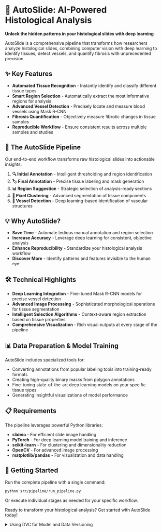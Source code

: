 # 🔬 AutoSlide: AI-Powered Histological Analysis

**Unlock the hidden patterns in your histological slides with deep learning**

AutoSlide is a comprehensive pipeline that transforms how researchers analyze histological slides, combining computer vision with deep learning to identify tissues, detect vessels, and quantify fibrosis with unprecedented precision.

## ✨ Key Features

- **Automated Tissue Recognition** - Instantly identify and classify different tissue types
- **Smart Region Selection** - Automatically extract the most informative regions for analysis
- **Advanced Vessel Detection** - Precisely locate and measure blood vessels using Mask R-CNN
- **Fibrosis Quantification** - Objectively measure fibrotic changes in tissue samples
- **Reproducible Workflow** - Ensure consistent results across multiple samples and studies

## 🚀 The AutoSlide Pipeline

Our end-to-end workflow transforms raw histological slides into actionable insights:

1. **🔍 Initial Annotation** - Intelligent thresholding and region identification
2. **🏷️ Final Annotation** - Precise tissue labeling and mask generation
3. **📊 Region Suggestion** - Strategic selection of analysis-ready sections
4. **🧩 Pixel Clustering** - Advanced segmentation of tissue components
5. **🔬 Vessel Detection** - Deep learning-based identification of vascular structures

## 💡 Why AutoSlide?

- **Save Time** - Automate tedious manual annotation and region selection
- **Increase Accuracy** - Leverage deep learning for consistent, objective analysis
- **Enhance Reproducibility** - Standardize your histological analysis workflow
- **Discover More** - Identify patterns and features invisible to the human eye

## 🛠️ Technical Highlights

- **Deep Learning Integration** - Fine-tuned Mask R-CNN models for precise vessel detection
- **Advanced Image Processing** - Sophisticated morphological operations for tissue segmentation
- **Intelligent Selection Algorithms** - Context-aware region extraction based on tissue properties
- **Comprehensive Visualization** - Rich visual outputs at every stage of the pipeline

## 📊 Data Preparation & Model Training

AutoSlide includes specialized tools for:
- Converting annotations from popular labeling tools into training-ready formats
- Creating high-quality binary masks from polygon annotations
- Fine-tuning state-of-the-art deep learning models on your specific tissue types
- Generating insightful visualizations of model performance

## 📋 Requirements

The pipeline leverages powerful Python libraries:
- **slideio** - For efficient slide image handling
- **PyTorch** - For deep learning model training and inference
- **scikit-learn** - For clustering and dimensionality reduction
- **OpenCV** - For advanced image processing
- **matplotlib/pandas** - For visualization and data handling

## 🔧 Getting Started

Run the complete pipeline with a single command:
```bash
python src/pipeline/run_pipeline.py
```

Or execute individual stages as needed for your specific workflow.

Ready to transform your histological analysis? Get started with AutoSlide today!

<details>
<summary>Using DVC for Model and Data Versioning</summary>

# AutoSlide Artifacts

This directory contains model artifacts and other large files used by the AutoSlide project.

## Using DVC for Model and Data Versioning

This project uses [DVC (Data Version Control)](https://dvc.org/) to track large files and model artifacts.

### Setup

1. Install DVC:
```bash
pip install dvc
# For Google Drive storage
pip install dvc[gdrive]
# For S3 storage
pip install dvc[s3]
```

2. Initialize DVC in your repository (already done):
```bash
dvc init
```

3. Configure remote storage:
```bash
# For Google Drive
dvc remote add -d myremote gdrive://path/to/folder
# For S3
dvc remote add -d myremote s3://bucket/path
```

### Working with DVC

#### Adding files to DVC

```bash
# Add a large file or directory to DVC
dvc add data/large_dataset.svs
dvc add artifacts/mask_rcnn_model.pth
```

This creates a small .dvc file that you commit to git instead of the large file.

#### Pushing and pulling data

```bash
# Push your data to remote storage
dvc push

# Pull data from remote storage
dvc pull
```

#### Versioning models

When you train a new model version:

```bash
# Add the new model file
dvc add artifacts/mask_rcnn_model.pth

# Commit the .dvc file to git
git add artifacts/mask_rcnn_model.pth.dvc
git commit -m "Update model with improved accuracy"

# Push the actual model file to remote storage
dvc push
```

#### Switching between versions

```bash
# Checkout a specific git commit/tag
git checkout <commit-hash>

# Get the corresponding data files
dvc pull
```

### Best Practices

1. Always add large files with DVC, not git
2. Commit .dvc files to git after running `dvc add`
3. Run `dvc push` after adding new files to make them available to others
4. Use `dvc pull` after checkout to get the correct version of data files

For more information, visit the [DVC documentation](https://dvc.org/doc).

</details>
